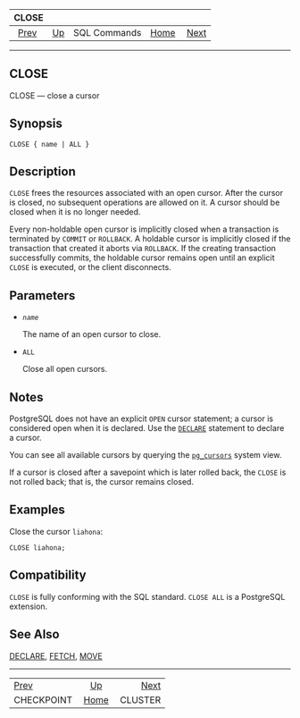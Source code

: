 <!--?xml version="1.0" encoding="UTF-8" standalone="no"?-->

|                   CLOSE                   |                                        |              |                                                       |                                     |
| :---------------------------------------: | :------------------------------------- | :----------: | ----------------------------------------------------: | ----------------------------------: |
| [Prev](sql-checkpoint.html "CHECKPOINT")  | [Up](sql-commands.html "SQL Commands") | SQL Commands | [Home](index.html "PostgreSQL 17devel Documentation") |  [Next](sql-cluster.html "CLUSTER") |

***

[]()[]()

## CLOSE

CLOSE — close a cursor

## Synopsis

    CLOSE { name | ALL }

## Description

`CLOSE` frees the resources associated with an open cursor. After the cursor is closed, no subsequent operations are allowed on it. A cursor should be closed when it is no longer needed.

Every non-holdable open cursor is implicitly closed when a transaction is terminated by `COMMIT` or `ROLLBACK`. A holdable cursor is implicitly closed if the transaction that created it aborts via `ROLLBACK`. If the creating transaction successfully commits, the holdable cursor remains open until an explicit `CLOSE` is executed, or the client disconnects.

## Parameters

*   *`name`*

    The name of an open cursor to close.

*   `ALL`

    Close all open cursors.

## Notes

PostgreSQL does not have an explicit `OPEN` cursor statement; a cursor is considered open when it is declared. Use the [`DECLARE`](sql-declare.html "DECLARE") statement to declare a cursor.

You can see all available cursors by querying the [`pg_cursors`](view-pg-cursors.html "54.6. pg_cursors") system view.

If a cursor is closed after a savepoint which is later rolled back, the `CLOSE` is not rolled back; that is, the cursor remains closed.

## Examples

Close the cursor `liahona`:

    CLOSE liahona;

## Compatibility

`CLOSE` is fully conforming with the SQL standard. `CLOSE ALL` is a PostgreSQL extension.

## See Also

[DECLARE](sql-declare.html "DECLARE"), [FETCH](sql-fetch.html "FETCH"), [MOVE](sql-move.html "MOVE")

***

|                                           |                                                       |                                     |
| :---------------------------------------- | :---------------------------------------------------: | ----------------------------------: |
| [Prev](sql-checkpoint.html "CHECKPOINT")  |         [Up](sql-commands.html "SQL Commands")        |  [Next](sql-cluster.html "CLUSTER") |
| CHECKPOINT                                | [Home](index.html "PostgreSQL 17devel Documentation") |                             CLUSTER |
